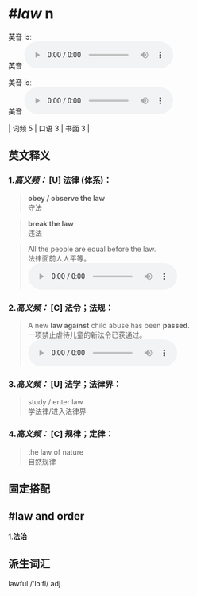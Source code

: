 # ***\#law*** n
英音 lɔː  
英音
<audio src="./media/law-B.aac" controls="controls"></audio>

美音 lɔː  
美音
<audio src="./media/law.aac" controls="controls"></audio>



| 词频 5 | 口语 3 | 书面 3 |  

英文释义
---
### 1.*高义频：* **[U] 法律 (体系)：**  

 > **obey / observe the law**  
 > 守法    

 > **break the law**   
 > 违法    

 > All the people are equal before the law.   
 > 法律面前人人平等。    
<audio src="./media/law-1.aac" controls="controls"></audio>

### 2.*高义频：* **[C] 法令；法规：**  

 > A new **law against** child abuse has been **passed**.  
 > 一项禁止虐待儿童的新法令已获通过。    
<audio src="./media/law1-1-.aac" controls="controls"></audio>

### 3.*高义频：* **[U] 法学；法律界：**  

 > study / enter law  
 > 学法律/进入法律界    

### 4.*高义频：* **[C] 规律；定律：**  

 > the law of nature  
 > 自然规律    


固定搭配
---
## \#law and order
1.**法治**  


派生词汇
---
lawful /'lɔːfl/ adj   

